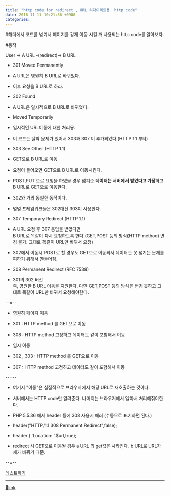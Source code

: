 ```yaml
---
title: "http code for redirect , URL 리다이렉트용  http code"
date: 2016-11-11 10:21:36 +0900
categories: 
---
```

  

#해더에서 코드를 넘겨서 페이지를 강제 이동 시킬 깨 사용되는 http code를 알아보자.  


#동작

User -&gt; A URL -(redirect)-&gt; B URL

  


- 301 Moved Permanently
- A URL은 영원히 B URL로 바뀌었다.
- 이후 요청을 B URL로 하라.

- 302 Found
- A URL은 일시적으로 B URL로 바뀌었다.
- Moved Temporarily
- 일시적인 URL이동에 대한 처리용.
- 이 코드는 살짝 문제가 있어서 303과 307 이 추가되었다.(HTTP 1.1 부터)

- 303 See Other (HTTP 1.1)
- GET으로 B URL로 이동
- 요청이 들어오면 GET으로 B URL로 이동시킨다.
- POST,PUT 으로 요청을 하였을 경우 넘겨준 **데이터는 서버에서 받았다고 가정**하고 B URL로 GET으로 이동한다.

- 302와 거의 동일한 동작이다.
- 몇몇 프레임워크들은 302대신 303이 사용한다.

- 307 Temporary Redirect (HTTP 1.1)
- A URL 요청 후 307 응답을 받았다면  
B URL로 똑같이 다시 요청하도록 한다.(GET,POST 등의 방식(HTTP method) 변경 불가. 그대로 똑같이 URL만 바꿔서 요청)
- 302에서 이동시 POST로 할 경우도 GET으로 이동되서 데이터는 못 넘기는 문제를 피하기 위해서 만들어짐.

- 308 Permanent Redirect (RFC 7538)
- 301의 302 버전  
즉, 영원한 B URL 이동을 지원한다. 다만 GET,POST 등의 방식은 변경 못하고 그대로 똑같이 URL만 바꿔서 요청해야한다.


--=--



- 영원히 페이지 이동
- 301 : HTTP method 를 GET으로 이동
- 308 : HTTP method 고정하고 데이터도 같이 포함해서 이동

- 임시 이동
- 302 , 303 : HTTP method 를 GET으로 이동
- 307 : HTTP method 고정하고 데이터도 같이 포함해서 이동


--=--

- 여기서 "이동"은 실질적으로 브라우저에서 해당 URL로 재호출하는 것이다.
- 서버에서는 HTTP code만 알려준다. 나머지는 브라우저에서 알아서 처리해줘야한다.

- PHP 5.5.36 에서 header 등에 308 사용시 에러 (수동으로 표기하면 된다.)
- header("HTTP/1.1 308 Permanent Redirect",false);
- header ( 'Location: '.$url,true);

- redirect 시 GET으로 이동될 경우 a URL 의 get값은 사라진다. b URL로 URL자체가 바뀌기 때문.

--=--



[테스트하기](/web_work/doc/http_redirect_code/http_redirect_code.php "테스트하기")

  ***
[🔗link](http://www.mins01.com/mh/tech/read/1043)